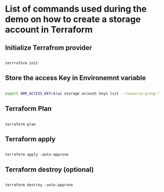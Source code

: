 # List of commands used during the demo on how to create a storage account in Terraform

## Initialize Terrafrom provider

```terrafrom

terrraform init

```

## Store the access Key in Environemnt variable

```bash

export ARM_ACCESS_KEY=$(az storage account keys list --resource-group tfBackendResourceGroup --account-name tfstatestorageaccount06 --query '[0].value' -o tsv)


```

## Terraform Plan

```terrafrom

terraform plan

```

## Terraform apply

```terrafrom

terraform apply -auto-approve

```

## Terraform destroy (optional)

```terrafrom

terraform destroy -auto-approve

```